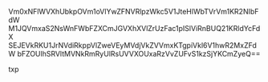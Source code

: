 Vm0xNFlWVXhUbkpOVm1oVlYwZFNVRlpzWkc5V1JteHlWbTVrVm1KR2NIbFdW
M1JQVmxaS2NsWnFWbFZXCmJGVXhXVlZrUzFac1pISlViRnBUQ21KRldYcFdX
SEJEVkRKU1JrNVdiRkppVlZweVEyMVdjVkZVVmxKTgpiVkl6V1hwR2MxZFdW
bFZOUlhSRVltMVNkRmRyUlRsUVVXOUxaRzVvZUFvS1kzSjYKCmZyeQ==

txp